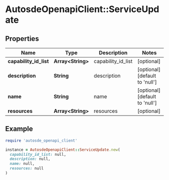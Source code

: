 # AutosdeOpenapiClient::ServiceUpdate

## Properties

| Name | Type | Description | Notes |
| ---- | ---- | ----------- | ----- |
| **capability_id_list** | **Array&lt;String&gt;** | capability_id_list | [optional] |
| **description** | **String** | description | [optional][default to &#39;null&#39;] |
| **name** | **String** | name | [optional][default to &#39;null&#39;] |
| **resources** | **Array&lt;String&gt;** | resources | [optional] |

## Example

```ruby
require 'autosde_openapi_client'

instance = AutosdeOpenapiClient::ServiceUpdate.new(
  capability_id_list: null,
  description: null,
  name: null,
  resources: null
)
```

